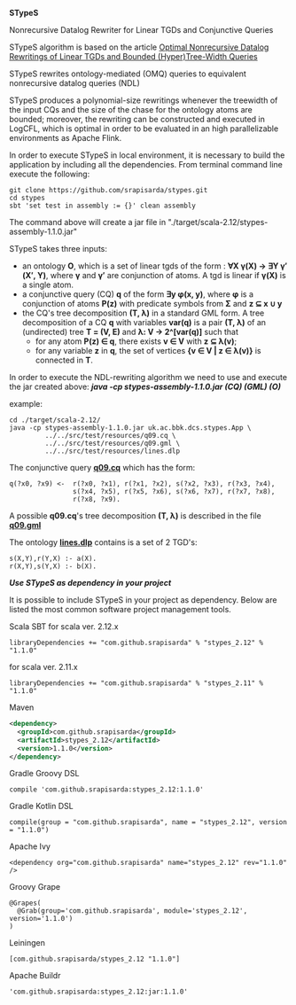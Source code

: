 **STypeS** 

Nonrecursive Datalog Rewriter for Linear TGDs and
Conjunctive Queries

STypeS algorithm is based on the article [Optimal Nonrecursive Datalog Rewritings of Linear TGDs and Bounded (Hyper)Tree-Width Queries](http://ceur-ws.org/Vol-1879/paper64.pdf)

STypeS rewrites ontology-mediated (OMQ) queries to equivalent
nonrecursive datalog queries (NDL) 

STypeS produces a polynomial-size rewritings whenever
the treewidth of the input CQs and the size of the chase
for the ontology atoms are bounded; moreover, the rewriting can be
constructed and executed in LogCFL, which is optimal in order 
to be evaluated in an high parallelizable environments as Apache Flink.

In order to execute  STypeS in local environment, 
it is necessary to build the application by including all the 
dependencies. 
From terminal command line execute the following:

```
git clone https://github.com/srapisarda/stypes.git
cd stypes
sbt 'set test in assembly := {}' clean assembly 
```

The command  above  will create a jar file in "./target/scala-2.12/stypes-assembly-1.1.0.jar"

STypeS takes three inputs:
* an ontology **O**, which is a set of linear tgds of the form :
**∀X γ(X) → ∃Y γ′(X′, Y)**, where **γ** and **γ′** are conjunction of atoms.  A tgd is linear if **γ(X)** is a single atom.
* a conjunctive query (CQ) **q**  of the form **∃y φ(x, y)**, where **φ** is a conjunction of atoms **P(z)** 
with predicate symbols from **Σ** and **z ⊆ x ∪ y**
* the CQ's tree decomposition **(T, λ)** in a standard GML form. 
A tree decomposition of a CQ **q** with variables **var(q)** is a pair **(T, λ)** of an (undirected) tree **T = (V, E)** and **λ: V → 2^[var(q)]** such that
  * for any atom **P(z) ∈ q**, there exists **v ∈ V** with **z ⊆ λ(v)**;
  * for any variable **z** in **q**, the set of vertices **{v ∈ V | z ∈ λ(v)}** is connected in **T**.

 

In order to execute the NDL-rewriting algorithm we need to use and execute 
the jar created above:  ***java -cp stypes-assembly-1.1.0.jar (CQ) (GML) (O)***

example:
```
cd ./target/scala-2.12/
java -cp stypes-assembly-1.1.0.jar uk.ac.bbk.dcs.stypes.App \
         ../../src/test/resources/q09.cq \
         ../../src/test/resources/q09.gml \
         ../../src/test/resources/lines.dlp

```

The conjunctive query [**q09.cq**](https://github.com/srapisarda/stypes/blob/master/src/test/resources/q09.cq)  which  has the form:
```
q(?x0, ?x9) <-  r(?x0, ?x1), r(?x1, ?x2), s(?x2, ?x3), r(?x3, ?x4), 
                s(?x4, ?x5), r(?x5, ?x6), s(?x6, ?x7), r(?x7, ?x8), 
                r(?x8, ?x9).
```

A possible **q09.cq**'s tree decomposition **(T, λ)**  is described in the file [**q09.gml**](https://github.com/srapisarda/stypes/blob/master/src/test/resources/q09.gml)

The ontology  [**lines.dlp**](https://github.com/srapisarda/stypes/blob/master/src/test/resources/lines.dlp)  contains is a set of 2 TGD's:
```
s(X,Y),r(Y,X) :- a(X).
r(X,Y),s(Y,X) :- b(X).
```

***Use STypeS as dependency in your project*** 

It is possible to include STypeS in your project as dependency.
Below are listed the most common software project management tools.   


Scala SBT 
for scala ver. 2.12.x
```
libraryDependencies += "com.github.srapisarda" % "stypes_2.12" % "1.1.0"
```
for scala ver. 2.11.x
```sbtshell
libraryDependencies += "com.github.srapisarda" % "stypes_2.11" % "1.1.0"
```

Maven
```xml
<dependency>
  <groupId>com.github.srapisarda</groupId>
  <artifactId>stypes_2.12</artifactId>
  <version>1.1.0</version>
</dependency>
```

Gradle Groovy DSL

```
compile 'com.github.srapisarda:stypes_2.12:1.1.0'
```


Gradle Kotlin DSL

```
compile(group = "com.github.srapisarda", name = "stypes_2.12", version = "1.1.0")
```

Apache Ivy
```
<dependency org="com.github.srapisarda" name="stypes_2.12" rev="1.1.0" />
```

Groovy Grape
```
@Grapes(
  @Grab(group='com.github.srapisarda', module='stypes_2.12', version='1.1.0')
)
```

Leiningen
```
[com.github.srapisarda/stypes_2.12 "1.1.0"]
```

Apache Buildr

```
'com.github.srapisarda:stypes_2.12:jar:1.1.0'
```





